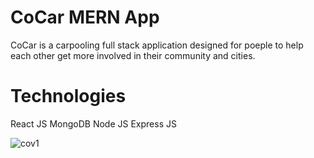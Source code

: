 # CoCar MERN App

CoCar is a carpooling full stack application designed for poeple to help each other get more involved in their community and cities.

# Technologies

React JS    MongoDB     Node JS     Express JS


![cov1](https://user-images.githubusercontent.com/76560618/141376277-1a97a5a0-97ac-45e1-af1e-edd2b42d2582.png)
